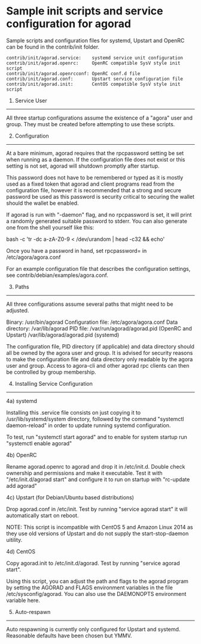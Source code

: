 Sample init scripts and service configuration for agorad
==========================================================

Sample scripts and configuration files for systemd, Upstart and OpenRC
can be found in the contrib/init folder.

    contrib/init/agorad.service:    systemd service unit configuration
    contrib/init/agorad.openrc:     OpenRC compatible SysV style init script
    contrib/init/agorad.openrcconf: OpenRC conf.d file
    contrib/init/agorad.conf:       Upstart service configuration file
    contrib/init/agorad.init:       CentOS compatible SysV style init script

1. Service User
---------------------------------

All three startup configurations assume the existence of a "agora" user
and group.  They must be created before attempting to use these scripts.

2. Configuration
---------------------------------

At a bare minimum, agorad requires that the rpcpassword setting be set
when running as a daemon.  If the configuration file does not exist or this
setting is not set, agorad will shutdown promptly after startup.

This password does not have to be remembered or typed as it is mostly used
as a fixed token that agorad and client programs read from the configuration
file, however it is recommended that a strong and secure password be used
as this password is security critical to securing the wallet should the
wallet be enabled.

If agorad is run with "-daemon" flag, and no rpcpassword is set, it will
print a randomly generated suitable password to stderr.  You can also
generate one from the shell yourself like this:

bash -c 'tr -dc a-zA-Z0-9 < /dev/urandom | head -c32 && echo'

Once you have a password in hand, set rpcpassword= in /etc/agora/agora.conf

For an example configuration file that describes the configuration settings,
see contrib/debian/examples/agora.conf.

3. Paths
---------------------------------

All three configurations assume several paths that might need to be adjusted.

Binary:              /usr/bin/agorad
Configuration file:  /etc/agora/agora.conf
Data directory:      /var/lib/agorad
PID file:            /var/run/agorad/agorad.pid (OpenRC and Upstart)
                     /var/lib/agorad/agorad.pid (systemd)

The configuration file, PID directory (if applicable) and data directory
should all be owned by the agora user and group.  It is advised for security
reasons to make the configuration file and data directory only readable by the
agora user and group.  Access to agora-cli and other agorad rpc clients
can then be controlled by group membership.

4. Installing Service Configuration
-----------------------------------

4a) systemd

Installing this .service file consists on just copying it to
/usr/lib/systemd/system directory, followed by the command
"systemctl daemon-reload" in order to update running systemd configuration.

To test, run "systemctl start agorad" and to enable for system startup run
"systemctl enable agorad"

4b) OpenRC

Rename agorad.openrc to agorad and drop it in /etc/init.d.  Double
check ownership and permissions and make it executable.  Test it with
"/etc/init.d/agorad start" and configure it to run on startup with
"rc-update add agorad"

4c) Upstart (for Debian/Ubuntu based distributions)

Drop agorad.conf in /etc/init.  Test by running "service agorad start"
it will automatically start on reboot.

NOTE: This script is incompatible with CentOS 5 and Amazon Linux 2014 as they
use old versions of Upstart and do not supply the start-stop-daemon uitility.

4d) CentOS

Copy agorad.init to /etc/init.d/agorad. Test by running "service agorad start".

Using this script, you can adjust the path and flags to the agorad program by
setting the AGORAD and FLAGS environment variables in the file
/etc/sysconfig/agorad. You can also use the DAEMONOPTS environment variable here.

5. Auto-respawn
-----------------------------------

Auto respawning is currently only configured for Upstart and systemd.
Reasonable defaults have been chosen but YMMV.
